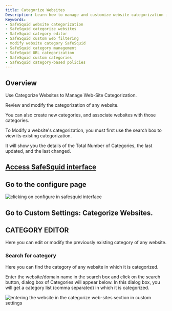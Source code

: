 ```yaml
---
title: Categorize Websites
Description: Learn how to manage and customize website categorization in SafeSquid Secure Web Gateway using the Category Editor under Custom Settings. Modify, create, and audit category assignments for enhanced web control and policy enforcement.  
Keywords:  
- SafeSquid website categorization  
- SafeSquid categorize websites  
- SafeSquid category editor  
- SafeSquid custom web filtering  
- modify website category SafeSquid  
- SafeSquid category management  
- SafeSquid URL categorization  
- SafeSquid custom categories  
- SafeSquid category-based policies  
---
```


## Overview
Use Categorize Websites to Manage Web-Site Categorization.

Review and modify the categorization of any website.

You can also create new categories, and associate websites with those categories.

To Modify a website's categorization, you must first use the search box to view its existing categorization.

It will show you the details of the Total Number of Categories, the last updated, and the last changed.

## [Access SafeSquid interface](/docs/08-SafeSquid%20Interface/Accessing%20the%20SafeSquid%20Interface.md)
## Go to the configure page
![clicking on configure in safesquid interface](/img/Configure/Custom_Settings/Categorize_WebSites/image1.webp)

## Go to Custom Settings: Categorize Websites.
## CATEGORY EDITOR
Here you can edit or modify the previously existing category of any website.

### Search for category
Here you can find the category of any website in which it is categorized.

Enter the website/domain name in the search box and click on the search button, dialog box of Categories will appear below. In this dialog box, you will get a category list (comma separated) in which it is categorized.

![entering the website in the categorize web-sites section in custom settings](/img/Configure/Custom_Settings/Categorize_WebSites/image2.webp)